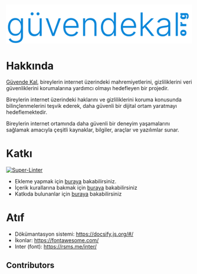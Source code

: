 ![Logo](./docs/images/logo.svg)

# Hakkında

[Güvende Kal](https://guvendekal.org/#/), bireylerin internet üzerindeki mahremiyetlerini, gizliliklerini veri güvenliklerini korumalarına yardımcı olmayı hedefleyen bir projedir.

Bireylerin internet üzerindeki haklarını ve gizliliklerini koruma konusunda bilinçlenmelerini teşvik ederek, daha güvenli bir dijital ortam yaratmayı hedeflemektedir.

Bireylerin internet ortamında daha güvenli bir deneyim yaşamalarını sağlamak amacıyla çeşitli kaynaklar, bilgiler, araçlar ve yazılımlar sunar.

# Katkı

[![Super-Linter](https://github.com/GuvendeKal/guvendekal.org/actions/workflows/linting.yml/badge.svg)](https://github.com/marketplace/actions/super-linter)

- Ekleme yapmak için [buraya](https://guvendekal.org/#/ekleme) bakabilirsiniz.
- İçerik kurallarına bakmak için [buraya](https://guvendekal.org/#/icerik-kurallari) bakabilirsiniz
- Katkıda bulunanlar için [buraya](https://guvendekal.org/#/katkida-bulunanlar) bakabilirsiniz

# Atıf

- Dökümantasyon sistemi: <https://docsify.js.org/#/>
- İkonlar: <https://fontawesome.com/>
- Inter (font): <https://rsms.me/inter/>

## Contributors

<!-- ALL-CONTRIBUTORS-LIST:START - Do not remove or modify this section -->
<!-- prettier-ignore-start -->
<!-- markdownlint-disable -->





<!-- markdownlint-restore -->
<!-- prettier-ignore-end -->





<!-- ALL-CONTRIBUTORS-LIST:END -->
